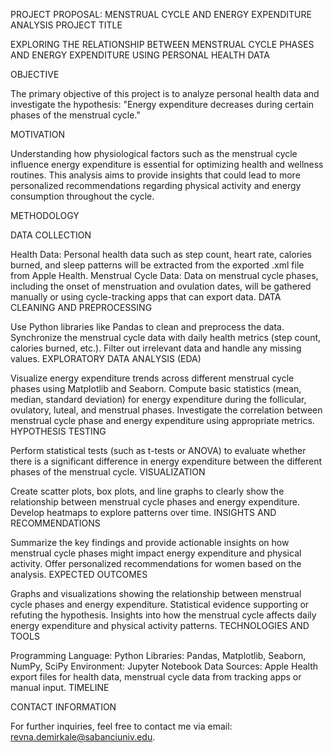 PROJECT PROPOSAL: MENSTRUAL CYCLE AND ENERGY EXPENDITURE ANALYSIS
PROJECT TITLE

EXPLORING THE RELATIONSHIP BETWEEN MENSTRUAL CYCLE PHASES AND ENERGY EXPENDITURE USING PERSONAL HEALTH DATA

OBJECTIVE

The primary objective of this project is to analyze personal health data and investigate the hypothesis:
"Energy expenditure decreases during certain phases of the menstrual cycle."

MOTIVATION

Understanding how physiological factors such as the menstrual cycle influence energy expenditure is essential for optimizing health and wellness routines. This analysis aims to provide insights that could lead to more personalized recommendations regarding physical activity and energy consumption throughout the cycle.

METHODOLOGY

DATA COLLECTION

Health Data: Personal health data such as step count, heart rate, calories burned, and sleep patterns will be extracted from the exported .xml file from Apple Health.
Menstrual Cycle Data: Data on menstrual cycle phases, including the onset of menstruation and ovulation dates, will be gathered manually or using cycle-tracking apps that can export data.
DATA CLEANING AND PREPROCESSING

Use Python libraries like Pandas to clean and preprocess the data.
Synchronize the menstrual cycle data with daily health metrics (step count, calories burned, etc.).
Filter out irrelevant data and handle any missing values.
EXPLORATORY DATA ANALYSIS (EDA)

Visualize energy expenditure trends across different menstrual cycle phases using Matplotlib and Seaborn.
Compute basic statistics (mean, median, standard deviation) for energy expenditure during the follicular, ovulatory, luteal, and menstrual phases.
Investigate the correlation between menstrual cycle phase and energy expenditure using appropriate metrics.
HYPOTHESIS TESTING

Perform statistical tests (such as t-tests or ANOVA) to evaluate whether there is a significant difference in energy expenditure between the different phases of the menstrual cycle.
VISUALIZATION

Create scatter plots, box plots, and line graphs to clearly show the relationship between menstrual cycle phases and energy expenditure.
Develop heatmaps to explore patterns over time.
INSIGHTS AND RECOMMENDATIONS

Summarize the key findings and provide actionable insights on how menstrual cycle phases might impact energy expenditure and physical activity.
Offer personalized recommendations for women based on the analysis.
EXPECTED OUTCOMES

Graphs and visualizations showing the relationship between menstrual cycle phases and energy expenditure.
Statistical evidence supporting or refuting the hypothesis.
Insights into how the menstrual cycle affects daily energy expenditure and physical activity patterns.
TECHNOLOGIES AND TOOLS

Programming Language: Python
Libraries: Pandas, Matplotlib, Seaborn, NumPy, SciPy
Environment: Jupyter Notebook
Data Sources: Apple Health export files for health data, menstrual cycle data from tracking apps or manual input.
TIMELINE

CONTACT INFORMATION

For further inquiries, feel free to contact me via email: revna.demirkale@sabanciuniv.edu.
